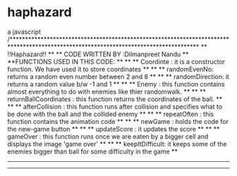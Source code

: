 # haphazard
a javascript
/*************************************************************************************************************************************
 **                                              !!Haphazard!!                                                                     **
 **  CODE WRITTEN BY :Dilmanpreet Nandu   **
 **FUNCTIONS USED IN THIS CODE:                                                                                                      **
 **       **  Coordinte : it is a constructor function. We have used it to store coordinates                                         **
 **       **  randomEvenNo: returns a random even number between 2 and 8                                                             **
 **       **  randomDirection: it returns a random value b/w -1 and 1                                                                **
 **       **  Enemy : this function contains almost everything to do with enemies like thier randomwalk.                             **
 **       **  returnBallCoordinates : this function returns the coordinates of the ball.                                             **
 **       **  afterCollision : this function runs after collision and specifies what to be done with the ball and the collided enemy **
 **       **  repeatOften : this function contains the animation code                                                                **
 **       **  newGame : holds the code for the new-game button                                                                       **
 **       **  updateScore : it updates the score                                                                                     **
 **       **  gameOver : this function runs once we are eaten by a bigger cell and displays the image 'game over'                    **
 **       **  keepItDifficult: it keeps some of the enemies bigger than ball for some difficulty in the game                         **
 **                                                                                                                                  **
 **************************************************************************************************************************************                                                                                                             
